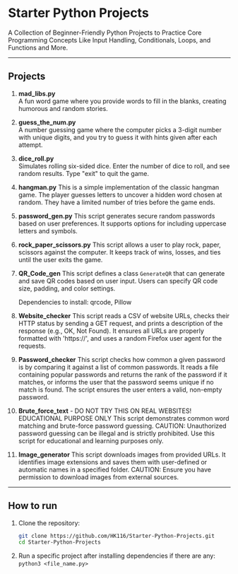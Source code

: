# Starter Python Projects

A Collection of Beginner-Friendly Python Projects to Practice Core Programming Concepts Like Input Handling, Conditionals, Loops, and Functions and More.

---

## Projects

1. **mad_libs.py**  
   A fun word game where you provide words to fill in the blanks, creating humorous and random stories.

2. **guess_the_num.py**  
   A number guessing game where the computer picks a 3-digit number with unique digits, and you try to guess it with hints given after each attempt.

3. **dice_roll.py**  
   Simulates rolling six-sided dice. Enter the number of dice to roll, and see random results. Type "exit" to quit the game.

4. **hangman.py**
   This is a simple implementation of the classic hangman game. The player guesses letters to uncover a hidden word chosen at random. They have a limited number of tries before the game ends.

5. **password_gen.py**
   This script generates secure random passwords based on user preferences. It supports options for including uppercase letters and symbols.

6. **rock_paper_scissors.py**
   This script allows a user to play rock, paper, scissors against the computer. It keeps track of wins, losses, and ties until the user exits the game.

7. **QR_Code_gen**
   This script defines a class `GenerateQR` that can generate and save QR codes based on user input. Users can specify QR code size, padding, and color settings.

   Dependencies to install: qrcode, Pillow

8. **Website_checker**
   This script reads a CSV of website URLs, checks their HTTP status by sending a GET request, and prints a description of the response (e.g., OK, Not Found). It ensures all URLs are properly formatted with 'https://', and uses a random Firefox user agent for the requests.

9. **Password_checker**
   This script checks how common a given password is by comparing it against a list of common passwords. It reads a file containing popular passwords and returns the rank of the password if it matches, or informs the user that the password seems unique if no match is found. The script ensures the user enters a valid, non-empty password.

10. **Brute_force_text** - DO NOT TRY THIS ON REAL WEBSITES! EDUCATIONAL PURPOSE ONLY
   This script demonstrates common word matching and brute-force password guessing. 
   CAUTION: Unauthorized password guessing can be illegal and is strictly prohibited. Use this script for educational and learning purposes only.

11. **Image_generator**
   This script downloads images from provided URLs. It identifies image extensions and saves them with user-defined or automatic names in a specified folder.
   CAUTION: Ensure you have permission to download images from external sources.


---

## How to run

1. Clone the repository:
   ```bash
   git clone https://github.com/HK116/Starter-Python-Projects.git
   cd Starter-Python-Projects
2. Run a specific project after installing dependencies if there are any:
  ```python3 <file_name.py>```
